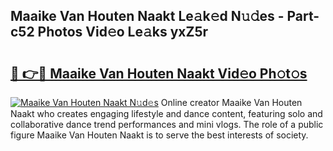 ## Maaike Van Houten Naakt Le𝚊k𝚎d N𝚞𝚍es - Part-c52 Photos Vid𝚎o Le𝚊ks yxZ5r

# <h2><a href="http://fb3a81f.evod.top/?m=Maaike+Van+Houten+Naakt">🔗 👉🔴 Maaike Van Houten Naakt Vid𝚎o Ph𝚘t𝚘s</a></h2>

[![Maaike Van Houten Naakt N𝚞d𝚎s](https://i.imgur.com/8V9OHl7.gif)](http://fb3a81f.evod.top/?m=Maaike+Van+Houten+Naakt)
Online creator Maaike Van Houten Naakt who creates engaging lifestyle and dance content, featuring solo and collaborative dance trend performances and mini vlogs. The role of a public figure Maaike Van Houten Naakt is to serve the best interests of society. 
